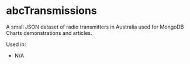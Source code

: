# abcTransmissions

A small JSON dataset of radio transmitters in Australia used for MongoDB Charts
demonstrations and articles.

Used in:
* N/A

